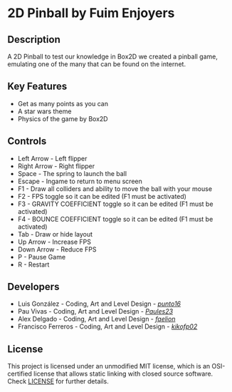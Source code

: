 # 2D Pinball by Fuim Enjoyers

## Description

A 2D Pinball to test our knowledge in Box2D we created a pinball game, emulating one of the many that can be found on the internet.

## Key Features

- Get as many points as you can
- A star wars theme
- Physics of the game by Box2D
 
## Controls

- Left Arrow - Left flipper
- Right Arrow - Right flipper
- Space - The spring to launch the ball
- Escape - Ingame to return to menu screen
- F1 - Draw all colliders and ability to move the ball with your mouse
- F2 - FPS toggle so it can be edited (F1 must be activated)
- F3 - GRAVITY COEFFICIENT toggle so it can be edited (F1 must be activated)
- F4 - BOUNCE COEFFICIENT toggle so it can be edited (F1 must be activated)
- Tab - Draw or hide layout
- Up Arrow - Increase FPS
- Down Arrow - Reduce FPS
- P - Pause Game
- R - Restart 


## Developers

 - Luis González - Coding, Art and Level Design - [_punto16_](https://github.com/punto16)
 - Pau Vivas - Coding, Art and Level Design - [_Paules23_](https://github.com/Paules23)
 - Alex Delgado - Coding, Art and Level Design - [_faelion_](https://github.com/faelion)
 - Francisco Ferreros - Coding, Art and Level Design - [_kikofp02_](https://github.com/kikofp02)

## License

This project is licensed under an unmodified MIT license, which is an OSI-certified license that allows static linking with closed source software. Check [LICENSE](LICENSE) for further details.
